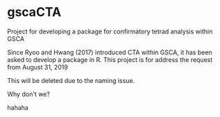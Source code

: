 # gscaCTA
Project for developing a package for confirmatory tetrad analysis within GSCA

Since Ryoo and Hwang (2017) introduced CTA within GSCA, it has been asked to develop a package in R. This project is for address the request from August 31, 2019

This will be deleted due to the naming issue.

Why don't we?

hahaha
